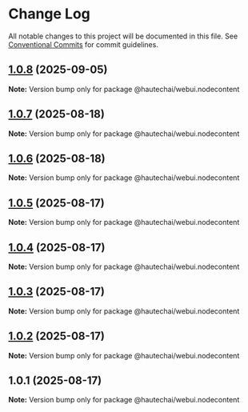 # Change Log

All notable changes to this project will be documented in this file.
See [Conventional Commits](https://conventionalcommits.org) for commit guidelines.

## [1.0.8](https://github.com/HautechAI/webui/compare/@hautechai/webui.nodecontent@1.0.7...@hautechai/webui.nodecontent@1.0.8) (2025-09-05)

**Note:** Version bump only for package @hautechai/webui.nodecontent

## [1.0.7](https://github.com/HautechAI/webui/compare/@hautechai/webui.nodecontent@1.0.6...@hautechai/webui.nodecontent@1.0.7) (2025-08-18)

**Note:** Version bump only for package @hautechai/webui.nodecontent

## [1.0.6](https://github.com/HautechAI/webui/compare/@hautechai/webui.nodecontent@1.0.5...@hautechai/webui.nodecontent@1.0.6) (2025-08-18)

**Note:** Version bump only for package @hautechai/webui.nodecontent

## [1.0.5](https://github.com/HautechAI/webui/compare/@hautechai/webui.nodecontent@1.0.4...@hautechai/webui.nodecontent@1.0.5) (2025-08-17)

**Note:** Version bump only for package @hautechai/webui.nodecontent

## [1.0.4](https://github.com/HautechAI/webui/compare/@hautechai/webui.nodecontent@1.0.3...@hautechai/webui.nodecontent@1.0.4) (2025-08-17)

**Note:** Version bump only for package @hautechai/webui.nodecontent

## [1.0.3](https://github.com/HautechAI/webui/compare/@hautechai/webui.nodecontent@1.0.2...@hautechai/webui.nodecontent@1.0.3) (2025-08-17)

**Note:** Version bump only for package @hautechai/webui.nodecontent

## [1.0.2](https://github.com/HautechAI/webui/compare/@hautechai/webui.nodecontent@1.0.1...@hautechai/webui.nodecontent@1.0.2) (2025-08-17)

**Note:** Version bump only for package @hautechai/webui.nodecontent

## 1.0.1 (2025-08-17)

**Note:** Version bump only for package @hautechai/webui.nodecontent

